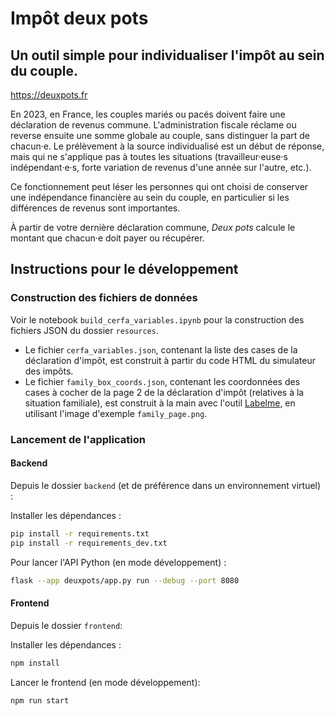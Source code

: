 # Impôt deux pots

## Un outil simple pour individualiser l'impôt au sein du couple.

https://deuxpots.fr

En 2023, en France, les couples mariés ou pacés doivent faire une déclaration de revenus commune. L'administration fiscale réclame ou reverse ensuite une somme globale au couple, sans distinguer la part de chacun·e. Le prélèvement à la source individualisé est un début de réponse, mais qui ne s'applique pas à toutes les situations (travailleur·euse·s indépendant·e·s, forte variation de revenus d'une année sur l'autre, etc.).

Ce fonctionnement peut léser les personnes qui ont choisi de conserver une indépendance financière au sein du couple, en particulier si les différences de revenus sont importantes.

À partir de votre dernière déclaration commune, _Deux pots_ calcule le montant que chacun·e doit payer ou récupérer.

## Instructions pour le développement

### Construction des fichiers de données

Voir le notebook `build_cerfa_variables.ipynb` pour la construction des fichiers JSON du dossier `resources`.
- Le fichier `cerfa_variables.json`, contenant la liste des cases de la déclaration d'impôt,
est construit à partir du code HTML du simulateur des impôts.
- Le fichier `family_box_coords.json`, contenant les coordonnées des cases à cocher de la page 2 de la
déclaration d'impôt (relatives à la situation familiale), est construit à la main avec l'outil
[Labelme](https://github.com/wkentaro/labelme), en utilisant l'image d'exemple `family_page.png`.


### Lancement de l'application

#### Backend
Depuis le dossier `backend` (et de préférence dans un environnement virtuel) :

Installer les dépendances :
```bash
pip install -r requirements.txt
pip install -r requirements_dev.txt
```

Pour lancer l'API Python (en mode développement) :
```bash
flask --app deuxpots/app.py run --debug --port 8080
```

#### Frontend
Depuis le dossier `frontend`:

Installer les dépendances :
```bash
npm install
```

Lancer le frontend (en mode développement):
```bash
npm run start
```
